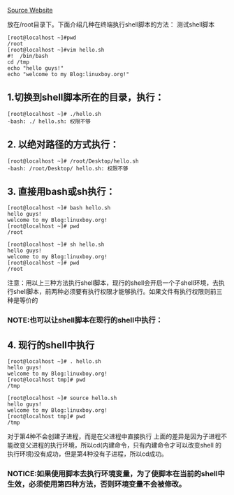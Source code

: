 [Source Website](http://4554480.blog.51cto.com/4544480/837006)

放在/root目录下。下面介绍几种在终端执行shell脚本的方法：
测试shell脚本
```
[root@localhost ~]#pwd
/root
[root@localhost ~]#vim hello.sh
#!  /bin/bash
cd /tmp
echo "hello guys!"
echo "welcome to my Blog:linuxboy.org!"
```

## 1.切换到shell脚本所在的目录，执行：
```
[root@localhost ~]# ./hello.sh
-bash: ./ hello.sh: 权限不够
```

## 2. 以绝对路径的方式执行：
```
[root@localhost ~]# /root/Desktop/hello.sh
-bash: /root/Desktop/ hello.sh: 权限不够
```

## 3. 直接用bash或sh执行：
```
[root@localhost ~]# bash hello.sh
hello guys!
welcome to my Blog:linuxboy.org!
[root@localhost ~]# pwd
/root
 
[root@localhost ~]# sh hello.sh
hello guys!
welcome to my Blog:linuxboy.org!
[root@localhost ~]# pwd
/root
```
注意：用以上三种方法执行shell脚本，现行的shell会开启一个子shell环境，去执行shell脚本，前两种必须要有执行权限才能够执行。如果文件有执行权限则前三种是等价的

###  NOTE:也可以让shell脚本在现行的shell中执行：
## 4. 现行的shell中执行
```
[root@localhost ~]# . hello.sh
hello guys!
welcome to my Blog:linuxboy.org!
[root@localhost tmp]# pwd
/tmp

[root@localhost ~]# source hello.sh
hello guys!
welcome to my Blog:linuxboy.org!
[root@localhost tmp]# pwd
/tmp
```

对于第4种不会创建子进程，而是在父进程中直接执行
上面的差异是因为子进程不能改变父进程的执行环境，所以cd(内建命令，只有内建命令才可以改变shell 的执行环境)没有成功，但是第4种没有子进程，所以cd成功。

### NOTICE:如果使用脚本去执行环境变量，为了使脚本在当前的shell中生效，必须使用第四种方法，否则环境变量不会被修改。
